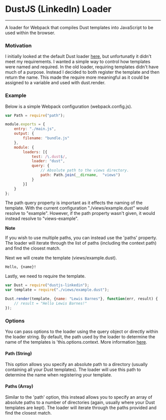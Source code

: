 # DustJS (LinkedIn) Loader

---

A loader for Webpack that compiles Dust templates into JavaScript to be used within the browser.

### Motivation

I initially looked at the default Dust loader [here](https://github.com/avaly/dust-loader), but unfortunatly it didn't meet my requirements. I wanted a simple way to control how templates were named and required. In the old loader, requiring templates didn't have much of a purpose. Instead I decided to both register the template and then return the name. This made the require more meaningful as it could be assigned to a variable and used with dust.render.

### Example

Below is a simple Webpack configuration (webpack.config.js).

```javascript
var Path = require("path");

module.exports = {
    entry: "./main.js",
    output: {
        filename: "bundle.js"
    },
    module: {
        loaders: [{
            test: /\.dust$/,
            loader: "dust",
            query: {
                // Absolute path to the views directory.
                path: Path.join(__dirname,  "views")
            }
        }]
    }
};
```

The path query property is important as it effects the naming of the template. With the current configuration "./views/example.dust" would resolve to "example". However, if the path property wasn't given, it would instead resolve to "views-example". 

**Note**

If you wish to use multiple paths, you can instead use the 'paths' property. The loader will iterate through the list of paths (including the context path) and find the closest match.

Next we will create the template (views/example.dust).

```
Hello, {name}!
```

Lastly, we need to require the template.

```javascript
var Dust = require("dustjs-linkedin");
var template = require("./views/example.dust");

Dust.render(template, {name: "Lewis Barnes"}, function(err, result) {
    // result = "Hello Lewis Barnes!"
});
```

### Options

You can pass options to the loader using the query object or directly within the loader string. By default, the path used by the loader to determine the name of the templates is 'this.options.context. More information [here](http://webpack.github.io/docs/loaders.html).

#### Path (String)

This option allows you specify an absolute path to a directory (usually containing all your Dust templates). The loader will use this path to determine the name when registering your template.

#### Paths (Array)

Similar to the 'path' option, this instead allows you to specify an array of absolute paths to a number of directories (again, usually where your Dust templates are kept). The loader will iterate through the paths provided and find the closest match.
